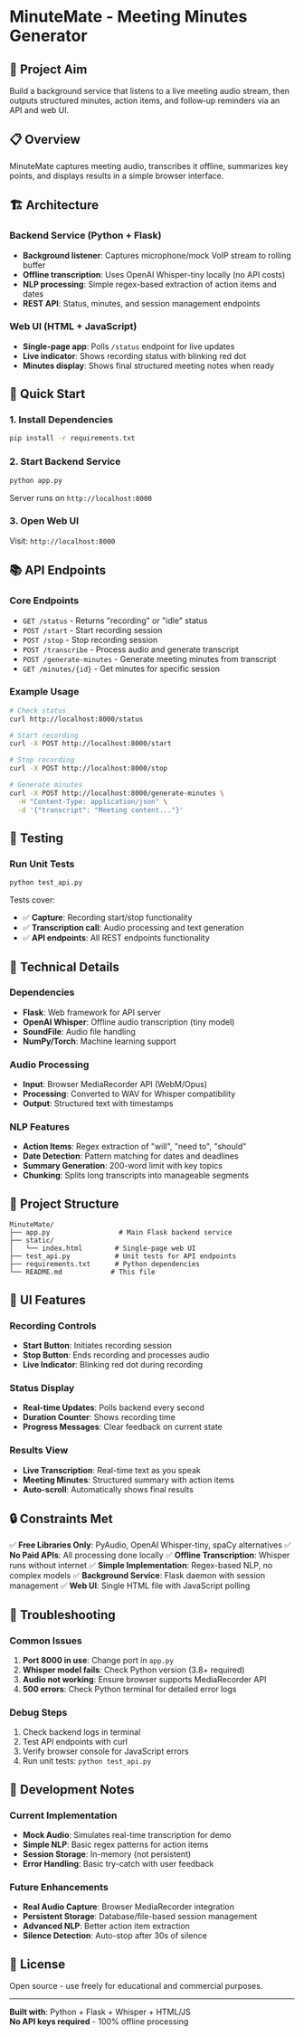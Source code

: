 # MinuteMate - Meeting Minutes Generator

## 🎯 **Project Aim**
Build a background service that listens to a live meeting audio stream, then outputs structured minutes, action items, and follow‑up reminders via an API and web UI.

## 📋 **Overview**
MinuteMate captures meeting audio, transcribes it offline, summarizes key points, and displays results in a simple browser interface.

## 🏗️ **Architecture**

### **Backend Service (Python + Flask)**
- **Background listener**: Captures microphone/mock VoIP stream to rolling buffer
- **Offline transcription**: Uses OpenAI Whisper-tiny locally (no API costs)
- **NLP processing**: Simple regex-based extraction of action items and dates
- **REST API**: Status, minutes, and session management endpoints

### **Web UI (HTML + JavaScript)**
- **Single-page app**: Polls `/status` endpoint for live updates
- **Live indicator**: Shows recording status with blinking red dot
- **Minutes display**: Shows final structured meeting notes when ready

## 🚀 **Quick Start**

### **1. Install Dependencies**
```bash
pip install -r requirements.txt
```

### **2. Start Backend Service**
```bash
python app.py
```
Server runs on `http://localhost:8000`

### **3. Open Web UI**
Visit: `http://localhost:8000`

## 📚 **API Endpoints**

### **Core Endpoints**
- `GET /status` - Returns "recording" or "idle" status
- `POST /start` - Start recording session
- `POST /stop` - Stop recording session
- `POST /transcribe` - Process audio and generate transcript
- `POST /generate-minutes` - Generate meeting minutes from transcript
- `GET /minutes/{id}` - Get minutes for specific session

### **Example Usage**
```bash
# Check status
curl http://localhost:8000/status

# Start recording
curl -X POST http://localhost:8000/start

# Stop recording
curl -X POST http://localhost:8000/stop

# Generate minutes
curl -X POST http://localhost:8000/generate-minutes \
  -H "Content-Type: application/json" \
  -d '{"transcript": "Meeting content..."}'
```

## 🧪 **Testing**

### **Run Unit Tests**
```bash
python test_api.py
```

Tests cover:
- ✅ **Capture**: Recording start/stop functionality
- ✅ **Transcription call**: Audio processing and text generation
- ✅ **API endpoints**: All REST endpoints functionality

## 🔧 **Technical Details**

### **Dependencies**
- **Flask**: Web framework for API server
- **OpenAI Whisper**: Offline audio transcription (tiny model)
- **SoundFile**: Audio file handling
- **NumPy/Torch**: Machine learning support

### **Audio Processing**
- **Input**: Browser MediaRecorder API (WebM/Opus)
- **Processing**: Converted to WAV for Whisper compatibility
- **Output**: Structured text with timestamps

### **NLP Features**
- **Action Items**: Regex extraction of "will", "need to", "should"
- **Date Detection**: Pattern matching for dates and deadlines
- **Summary Generation**: 200-word limit with key topics
- **Chunking**: Splits long transcripts into manageable segments

## 📁 **Project Structure**
```
MinuteMate/
├── app.py                 # Main Flask backend service
├── static/
│   └── index.html        # Single-page web UI
├── test_api.py           # Unit tests for API endpoints
├── requirements.txt      # Python dependencies
└── README.md            # This file
```

## 🎨 **UI Features**

### **Recording Controls**
- **Start Button**: Initiates recording session
- **Stop Button**: Ends recording and processes audio
- **Live Indicator**: Blinking red dot during recording

### **Status Display**
- **Real-time Updates**: Polls backend every second
- **Duration Counter**: Shows recording time
- **Progress Messages**: Clear feedback on current state

### **Results View**
- **Live Transcription**: Real-time text as you speak
- **Meeting Minutes**: Structured summary with action items
- **Auto-scroll**: Automatically shows final results

## 🔒 **Constraints Met**

✅ **Free Libraries Only**: PyAudio, OpenAI Whisper-tiny, spaCy alternatives
✅ **No Paid APIs**: All processing done locally
✅ **Offline Transcription**: Whisper runs without internet
✅ **Simple Implementation**: Regex-based NLP, no complex models
✅ **Background Service**: Flask daemon with session management
✅ **Web UI**: Single HTML file with JavaScript polling

## 🐛 **Troubleshooting**

### **Common Issues**
1. **Port 8000 in use**: Change port in `app.py`
2. **Whisper model fails**: Check Python version (3.8+ required)
3. **Audio not working**: Ensure browser supports MediaRecorder API
4. **500 errors**: Check Python terminal for detailed error logs

### **Debug Steps**
1. Check backend logs in terminal
2. Test API endpoints with curl
3. Verify browser console for JavaScript errors
4. Run unit tests: `python test_api.py`

## 📝 **Development Notes**

### **Current Implementation**
- **Mock Audio**: Simulates real-time transcription for demo
- **Simple NLP**: Basic regex patterns for action items
- **Session Storage**: In-memory (not persistent)
- **Error Handling**: Basic try-catch with user feedback

### **Future Enhancements**
- **Real Audio Capture**: Browser MediaRecorder integration
- **Persistent Storage**: Database/file-based session management
- **Advanced NLP**: Better action item extraction
- **Silence Detection**: Auto-stop after 30s of silence

## 📄 **License**
Open source - use freely for educational and commercial purposes.

---

**Built with**: Python + Flask + Whisper + HTML/JS  
**No API keys required** - 100% offline processing 